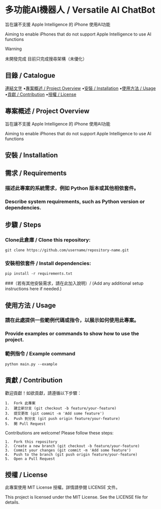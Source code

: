 # 多功能AI機器人 / Versatile AI ChatBot

旨在讓不支援 Apple Intelligence 的 iPhone 使用AI功能

Aiming to enable iPhones that do not support Apple Intelligence to use AI functions

> [!WARNING]
> 未開發完成
> 目前只完成搜尋架構（未優化）

## 目錄 / Catalogue
[連結文字](https://)
	•[專案概述 / Project Overview](https://github.com/sinchichou/AIChat/edit/main/README.md#%E5%B0%88%E6%A1%88%E6%A6%82%E8%BF%B0--project-overview)
	•[安裝 / Installation](https://github.com/sinchichou/AIChat?tab=readme-ov-file#%E5%AE%89%E8%A3%9D--installation)
	•[使用方法 / Usage](https://github.com/sinchichou/AIChat?tab=readme-ov-file#%E4%BD%BF%E7%94%A8%E6%96%B9%E6%B3%95--usage)
	•[貢獻 / Contribution](https://github.com/sinchichou/AIChat?tab=readme-ov-file#%E8%B2%A2%E7%8D%BB--contribution)
	•[授權 / License](https://github.com/sinchichou/AIChat?tab=readme-ov-file#%E6%8E%88%E6%AC%8A--license)

## 專案概述 / Project Overview

旨在讓不支援 Apple Intelligence 的 iPhone 使用AI功能

Aiming to enable iPhones that do not support Apple Intelligence to use AI functions

## 安裝 / Installation

## 需求 / Requirements

### 描述此專案的系統需求，例如 Python 版本或其他相依套件。
### Describe system requirements, such as Python version or dependencies.

## 步驟 / Steps

### Clone此倉庫 / Clone this repository:

	git clone https://github.com/username/repository-name.git

### 安裝相依套件 / Install dependencies:

	pip install -r requirements.txt

###（若有其他安裝需求，請在此加入說明）/ (Add any additional setup instructions here if needed.)

## 使用方法 / Usage

### 請在此處提供一些範例代碼或指令，以展示如何使用此專案。

### Provide examples or commands to show how to use the project.

### 範例指令 / Example command
	python main.py --example

## 貢獻 / Contribution

歡迎貢獻！如欲貢獻，請遵循以下步驟：

	1.	Fork 此專案
	2.	建立新分支 (git checkout -b feature/your-feature)
	3.	提交更改 (git commit -m 'Add some feature')
	4.	Push 到分支 (git push origin feature/your-feature)
	5.	開 Pull Request

Contributions are welcome! Please follow these steps:

	1.	Fork this repository
	2.	Create a new branch (git checkout -b feature/your-feature)
	3.	Commit your changes (git commit -m 'Add some feature')
	4.	Push to the branch (git push origin feature/your-feature)
	5.	Open a Pull Request

## 授權 / License

此專案使用 MIT License 授權。詳情請參閱 LICENSE 文件。

This project is licensed under the MIT License. See the LICENSE file for details.

